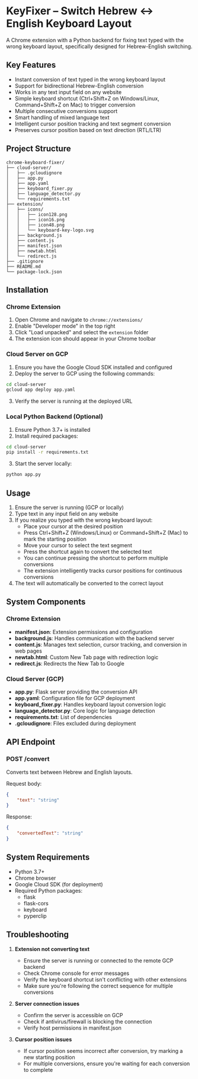 # KeyFixer – Switch Hebrew ↔ English Keyboard Layout

A Chrome extension with a Python backend for fixing text typed with the wrong keyboard layout, specifically designed for Hebrew-English switching.

## Key Features

- Instant conversion of text typed in the wrong keyboard layout
- Support for bidirectional Hebrew-English conversion
- Works in any text input field on any website
- Simple keyboard shortcut (Ctrl+Shift+Z on Windows/Linux, Command+Shift+Z on Mac) to trigger conversion
- Multiple consecutive conversions support
- Smart handling of mixed language text
- Intelligent cursor position tracking and text segment conversion
- Preserves cursor position based on text direction (RTL/LTR)

## Project Structure

```
chrome-keyboard-fixer/
├── cloud-server/
│   ├── .gcloudignore
│   ├── app.py
│   ├── app.yaml
│   ├── keyboard_fixer.py
│   ├── language_detector.py
│   └── requirements.txt
├── extension/
│   ├── icons/
│   │   ├── icon128.png
│   │   ├── icon16.png
│   │   ├── icon48.png
│   │   └── keyboard-key-logo.svg
│   ├── background.js
│   ├── content.js
│   ├── manifest.json
│   ├── newtab.html
│   └── redirect.js
├── .gitignore
├── README.md
└── package-lock.json
```

## Installation

### Chrome Extension

1. Open Chrome and navigate to `chrome://extensions/`
2. Enable "Developer mode" in the top right
3. Click "Load unpacked" and select the `extension` folder
4. The extension icon should appear in your Chrome toolbar

### Cloud Server on GCP

1. Ensure you have the Google Cloud SDK installed and configured
2. Deploy the server to GCP using the following commands:
```bash
cd cloud-server
gcloud app deploy app.yaml
```
3. Verify the server is running at the deployed URL

### Local Python Backend (Optional)

1. Ensure Python 3.7+ is installed
2. Install required packages:
```bash
cd cloud-server
pip install -r requirements.txt
```
3. Start the server locally:
```bash
python app.py
```

## Usage

1. Ensure the server is running (GCP or locally)
2. Type text in any input field on any website
3. If you realize you typed with the wrong keyboard layout:
   - Place your cursor at the desired position
   - Press Ctrl+Shift+Z (Windows/Linux) or Command+Shift+Z (Mac) to mark the starting position
   - Move your cursor to select the text segment
   - Press the shortcut again to convert the selected text
   - You can continue pressing the shortcut to perform multiple conversions
   - The extension intelligently tracks cursor positions for continuous conversions
4. The text will automatically be converted to the correct layout

## System Components

### Chrome Extension

- **manifest.json**: Extension permissions and configuration
- **background.js**: Handles communication with the backend server
- **content.js**: Manages text selection, cursor tracking, and conversion in web pages
- **newtab.html**: Custom New Tab page with redirection logic
- **redirect.js**: Redirects the New Tab to Google

### Cloud Server (GCP)

- **app.py**: Flask server providing the conversion API
- **app.yaml**: Configuration file for GCP deployment
- **keyboard_fixer.py**: Handles keyboard layout conversion logic
- **language_detector.py**: Core logic for language detection
- **requirements.txt**: List of dependencies
- **.gcloudignore**: Files excluded during deployment

## API Endpoint

### POST /convert

Converts text between Hebrew and English layouts.

Request body:
```json
{
    "text": "string"
}
```

Response:
```json
{
    "convertedText": "string"
}
```

## System Requirements

- Python 3.7+
- Chrome browser
- Google Cloud SDK (for deployment)
- Required Python packages:
  - flask
  - flask-cors
  - keyboard
  - pyperclip

## Troubleshooting

1. **Extension not converting text**
   - Ensure the server is running or connected to the remote GCP backend
   - Check Chrome console for error messages
   - Verify the keyboard shortcut isn't conflicting with other extensions
   - Make sure you're following the correct sequence for multiple conversions

2. **Server connection issues**
   - Confirm the server is accessible on GCP
   - Check if antivirus/firewall is blocking the connection
   - Verify host permissions in manifest.json

3. **Cursor position issues**
   - If cursor position seems incorrect after conversion, try marking a new starting position
   - For multiple conversions, ensure you're waiting for each conversion to complete